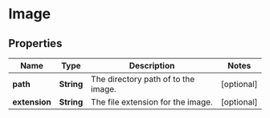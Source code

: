 
# Image

## Properties
Name | Type | Description | Notes
------------ | ------------- | ------------- | -------------
**path** | **String** | The directory path of to the image. |  [optional]
**extension** | **String** | The file extension for the image. |  [optional]



